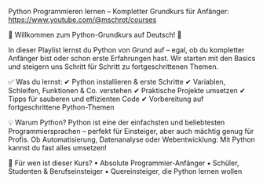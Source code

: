 Python Programmieren lernen – Kompletter Grundkurs für Anfänger: https://www.youtube.com/@mschrot/courses

🔹 Willkommen zum Python-Grundkurs auf Deutsch! 🔹

In dieser Playlist lernst du Python von Grund auf – egal, ob du kompletter Anfänger bist oder schon erste Erfahrungen hast. Wir starten mit den Basics und steigern uns Schritt für Schritt zu fortgeschrittenen Themen.

✅ Was du lernst:
✔ Python installieren & erste Schritte
✔ Variablen, Schleifen, Funktionen & Co. verstehen
✔ Praktische Projekte umsetzen
✔ Tipps für sauberen und effizienten Code
✔ Vorbereitung auf fortgeschrittene Python-Themen

💡 Warum Python?
Python ist eine der einfachsten und beliebtesten Programmiersprachen – perfekt für Einsteiger, aber auch mächtig genug für Profis. Ob Automatisierung, Datenanalyse oder Webentwicklung: Mit Python kannst du fast alles umsetzen!

📌 Für wen ist dieser Kurs?
▪ Absolute Programmier-Anfänger
▪ Schüler, Studenten & Berufseinsteiger
▪ Quereinsteiger, die Python lernen wollen
